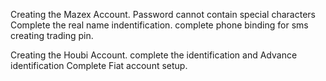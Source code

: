 Creating the Mazex Account. Password cannot contain special characters
Complete the real name indentification. 
complete phone binding for sms 
creating trading pin.

Creating the Houbi Account. complete the identification and Advance identification
Complete Fiat account setup. 
